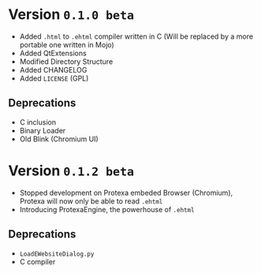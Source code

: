 # Version ``0.1.0 beta``

* Added `.html` to `.ehtml` compiler written in C (Will be replaced by a more portable one written in Mojo)
* Added QtExtensions
* Modified Directory Structure
* Added CHANGELOG
* Added `LICENSE` (GPL)

## Deprecations

* C inclusion
* Binary Loader
* Old Blink (Chromium UI)


# Version ``0.1.2 beta``

* Stopped development on Protexa embeded Browser (Chromium), Protexa will now only be able to read `.ehtml`
* Introducing ProtexaEngine, the powerhouse of `.ehtml`

## Deprecations

* `LoadEWebsiteDialog.py`
* C compiler
